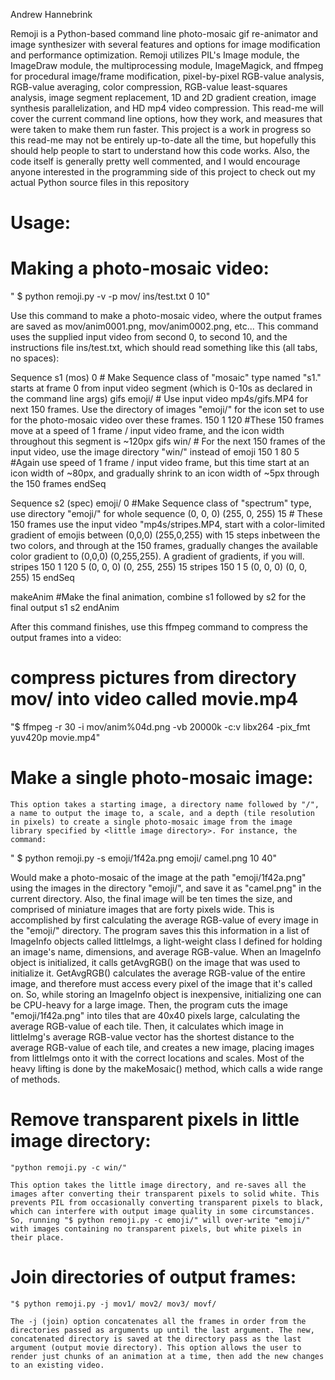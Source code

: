 Andrew Hannebrink 

Remoji is a Python-based command line photo-mosaic gif re-animator and image synthesizer with several features and options for image modification and performance optimization. Remoji utilizes PIL's Image module, the ImageDraw module, the multiprocessing module, ImageMagick, and ffmpeg for procedural image/frame modification, pixel-by-pixel RGB-value analysis, RGB-value averaging, color compression, RGB-value least-squares analysis, image segment replacement, 1D and 2D gradient creation, image synthesis parallelization, and HD mp4 video compression. This read-me will cover the current command line options, how they work, and measures that were taken to make them run faster. This project is a work in progress so this read-me may not be entirely up-to-date all the time, but hopefully this should help people to start to understand how this code works. Also, the code itself is generally pretty well commented, and I would encourage anyone interested in the programming side of this project to check out my actual Python source files in this repository 

Usage:
======

Making a photo-mosaic video:
===========================

" $ python remoji.py -v -p mov/ ins/test.txt 0 10"

Use this command to make a photo-mosaic video, where the output frames are saved as mov/anim0001.png, mov/anim0002.png, etc... This command uses the supplied input video from second 0, to second 10, and the instructions file ins/test.txt, which should read something like this (all tabs, no spaces):

Sequence s1 (mos) 0			# Make Sequence class of "mosaic" type named "s1." starts at frame 0 from input video segment (which is 0-10s as declared in the command line args)
        gifs emoji/			# Use input video mp4s/gifs.MP4 for next 150 frames. Use the directory of images "emoji/" for the icon set to use for the photo-mosaic video over these frames.
                150     1       120	#These 150 frames move at a speed of 1 frame / input video frame, and the icon width throughout this segment is ~120px
	gifs win/			# For the next 150 frames of the input video, use the image directory "win/" instead of emoji
		150	1	80	5	#Again use speed of 1 frame / input video frame, but this time start at an icon width of ~80px, and gradually shrink to an icon width of ~5px through the 150 frames
endSeq

Sequence s2 (spec) emoji/ 0				#Make Sequence class of "spectrum" type, use directory "emoji/" for whole sequence
        (0, 0, 0) (255, 0, 255) 15			# These 150 frames use the input video "mp4s/stripes.MP4, start with a color-limited gradient of emojis between (0,0,0) (255,0,255) with 15 steps inbetween the two colors, and through at the 150 frames, gradually changes the available color gradient to (0,0,0) (0,255,255). A gradient of gradients, if you will.
                stripes
                        150     1       120     5
        (0, 0, 0) (0, 255, 255) 15
		stripes
			150	1	5
        (0, 0, 0) (0, 0, 255) 15
endSeq

makeAnim #Make the final animation, combine s1 followed by s2 for the final output
s1
s2
endAnim

After this command finishes, use this ffmpeg command to compress the output frames into a video:
# compress pictures from directory mov/ into video called movie.mp4
"$ ffmpeg -r 30 -i mov/anim%04d.png -vb 20000k -c:v libx264 -pix_fmt yuv420p movie.mp4"

Make a single photo-mosaic image:
=================================

	This option takes a starting image, a directory name followed by "/", a name to output the image to, a scale, and a depth (tile resolution in pixels) to create a single photo-mosaic image from the image library specified by <little image directory>. For instance, the command: 

" $ python remoji.py -s emoji/1f42a.png emoji/ camel.png 10 40" 

Would make a photo-mosaic of the image at the path "emoji/1f42a.png" using the images in the directory "emoji/", and save it as "camel.png" in the current directory. Also, the final image will be ten times the size, and comprised of miniature images that are forty pixels wide. This is accomplished by first calculating the average RGB-value of every image in the "emoji/" directory. The program saves this this information in a list of ImageInfo objects called littleImgs, a light-weight class I defined for holding an image's name, dimensions, and average RGB-value. When an ImageInfo object is initialized, it calls getAvgRGB() on the image that was used to initialize it. GetAvgRGB() calculates the average RGB-value of the entire image, and therefore must access every pixel of the image that it's called on. So, while storing an ImageInfo object is inexpensive, initializing one can be CPU-heavy for a large image. Then, the program cuts the image "emoji/1f42a.png" into tiles that are 40x40 pixels large, calculating the average RGB-value of each tile. Then, it calculates which image in littleImg's average RGB-value vector has the shortest distance to the average RGB-value of each tile, and creates a new image, placing images from littleImgs onto it with the correct locations and scales. Most of the heavy lifting is done by the makeMosaic() method, which calls a wide range of methods. 

Remove transparent pixels in little image directory:
====================================================
 	"python remoji.py -c win/"
	 
	This option takes the little image directory, and re-saves all the images after converting their transparent pixels to solid white. This prevents PIL from occasionally converting transparent pixels to black, which can interfere with output image quality in some circumstances. So, running "$ python remoji.py -c emoji/" will over-write "emoji/" with images containing no transparent pixels, but white pixels in their place. 

Join directories of output frames: 
==================================
	"$ python remoji.py -j mov1/ mov2/ mov3/ movf/

	The -j (join) option concatenates all the frames in order from the directories passed as arguments up until the last argument. The new, concatenated directory is saved at the directory pass as the last argument (output movie directory). This option allows the user to render just chunks of an animation at a time, then add the new changes to an existing video.
